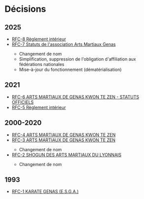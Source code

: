 # Décisions

## 2025

- [RFC-8 Règlement intérieur](rfc-8-2025-reglement) <Badge type="info" text="reglement" />
- [RFC-7 Statuts de l'association Arts Martiaux Genas](rfc-7-statuts-arts-martiaux-genas) <Badge type="info" text="statuts" /> <Badge type="info" text="AGE" />
  - Changement de nom
  - Simplification, suppression de l'obligation d'affiliation aux fédérations nationales
  - Mise-à-jour du fonctionnement (dématérialisation)

## 2021

- [RFC-6 ARTS MARTIAUX DE GENAS KWON TE ZEN - STATUTS OFFICIELS](rfc-6-arts-martiaux-de-genas-kwon-te-zen-statuts-officiels) <Badge type="info" text="statuts" /> <Badge type="warning" text="obsolete" />
- [RFC-5 Règlement intérieur](rfc-5-2021-reglement) <Badge type="info" text="reglement" /> <Badge type="warning" text="obsolete" />

## 2000-2020

- [RFC-4 ARTS MARTIAUX DE GENAS KWON TE ZEN](rfc-4-arts-martiaux-de-genas-kwon-te-zen) <Badge type="info" text="statuts" /> <Badge type="warning" text="obsolete" />
- [RFC-3 ARTS MARTIAUX DE GENAS KWON TE ZEN](rfc-3-arts-martiaux-de-genas-kwon-te-zen) <Badge type="info" text="statuts" /> <Badge type="warning" text="obsolete" />
  - Changement de nom
- [RFC-2 SHOGUN DES ARTS MARTIAUX DU LYONNAIS](rfc-2-shogun-des-arts-martiaux-du-lyonnais) <Badge type="info" text="statuts" /> <Badge type="warning" text="obsolete" />
  - Changement de nom

## 1993

- [RFC-1 KARATE GENAS (E.S.G.A.)](rfc-1-karate-genas-esga) <Badge type="info" text="création" /> <Badge type="info" text="statuts" /> <Badge type="warning" text="obsolete" />